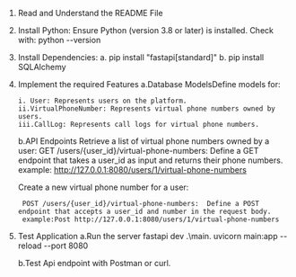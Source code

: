 1. Read and Understand the README File

2. Install Python: Ensure Python (version 3.8 or later) is installed.
    Check with: python --version

3. Install Dependencies:
    a. pip install "fastapi[standard]"
    b. pip install SQLAlchemy


4. Implement the required Features
    a.Database ModelsDefine models for:

       i. User: Represents users on the platform.
       ii.VirtualPhoneNumber: Represents virtual phone numbers owned by users.
       iii.CallLog: Represents call logs for virtual phone numbers.

    b.API Endpoints
    Retrieve a list of virtual phone numbers owned by a user:
         GET /users/{user_id}/virtual-phone-numbers: Define a GET endpoint that takes a user_id as input and returns their phone numbers.
        example: http://127.0.0.1:8080/users/1/virtual-phone-numbers
    
    
    Create a new virtual phone number for a user:
       
        POST /users/{user_id}/virtual-phone-numbers:  Define a POST endpoint that accepts a user_id and number in the request body.
        example:Post http://127.0.0.1:8080/users/1/virtual-phone-numbers
        

5. Test Application
    a.Run the server
        fastapi dev .\main.
        uvicorn main:app --reload --port 8080
        
    b.Test Api endpoint with Postman or curl.